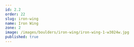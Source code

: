 ```yaml
---
id: 2.2
order: 22
slug: iron-wing
name: Iron Wing
zone: 2
image: /images/boulders/iron-wing/iron-wing-1-w3024w.jpg
published: true
---
```

